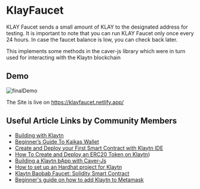 # KlayFaucet
KLAY Faucet sends a small amount of KLAY to the designated address for testing. It is important to note that you can run KLAY Faucet only once every 24 hours. In case the faucet balance is low, you can check back later. 

This implements some methods in the caver-js library which were in turn used for interacting with the Klaytn blockchain

## Demo 

![finalDemo](https://user-images.githubusercontent.com/72970379/176818365-24bfe292-29ac-411b-afbf-b299fac7cbcb.gif)

The Site is live on https://klayfaucet.netlify.app/


## Useful Article Links by Community Members

* [Building with Klaytn](https://oxpampam.hashnode.dev/building-with-klaytn-what-is-klaytn-and-how-to-get-started-as-a-developer)
* [Beginner’s Guide To Kaikas Wallet](https://oxpampam.hashnode.dev/the-beginners-guide-to-kaikas)
* [Create and Deploy your First Smart Contract with Klaytn IDE](https://oxpampam.hashnode.dev/create-and-deploy-your-first-smart-contract-with-klaytn-ide)
* [How To Create and Deploy an ERC20 Token on Klaytn](https://oxpampam.hashnode.dev/how-to-create-and-deploy-an-erc20-token-on-klaytn))
* [Building a Klaytn bApp with Caver-Js](https://oxpampam.hashnode.dev/building-a-klaytn-bapp-with-caver-js)
* [How to set up an Hardhat project for Klaytn](https://oxpampam.hashnode.dev/how-to-set-up-a-hardhat-project-for-klaytn)
* [Klaytn Baobab Faucet: Solidity Smart Contract](https://oxpampam.hashnode.dev/klaytn-baobab-faucet-solidity-smart-contract)
* [Beginner's guide on how to add Klaytn to Metamask
](https://oxpampam.hashnode.dev/beginners-guide-on-how-to-add-klaytn-to-metamask)
